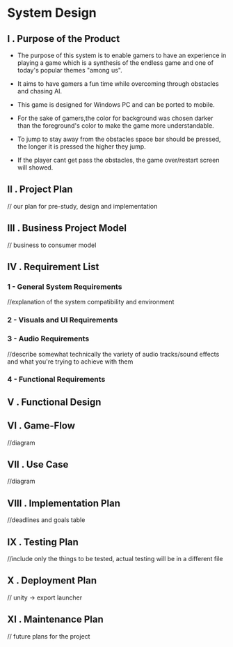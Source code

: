 # System Design

## I . Purpose of the Product

- The purpose of this system is to enable gamers to have an experience in playing a game which is a synthesis of the endless game and one of today's popular themes "among us". 

- It aims to have gamers a fun time while overcoming through obstacles and chasing AI.

- This game is designed for Windows PC and can be ported to mobile.

- For the sake of gamers,the color for background was chosen darker than the foreground's color to make the game more understandable.  

- To jump to stay away from the obstacles space bar should be pressed, the longer it is pressed the higher they jump.

- If the player cant get pass the obstacles, the game over/restart screen will showed. 

## II . Project Plan
// our plan for pre-study, design and implementation

## III . Business Project Model
// business to consumer model

## IV . Requirement List

### 1 - General System Requirements
//explanation of the system compatibility and environment

### 2 - Visuals and UI Requirements

### 3 - Audio Requirements
//describe somewhat technically the variety of audio tracks/sound effects and what
you're trying to achieve with them

### 4 - Functional Requirements

## V . Functional Design

## VI . Game-Flow
//diagram
## VII . Use Case
//diagram

## VIII . Implementation Plan
//deadlines and goals table
## IX . Testing Plan
//include only the things to be tested, actual testing will be in a different file

## X . Deployment Plan
// unity -> export launcher

## XI . Maintenance Plan
// future plans for the project

